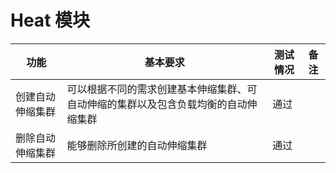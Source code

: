 # Heat 模块

|功能|基本要求|测试情况|备注|
|----|--------|--------|----|
|创建自动伸缩集群|可以根据不同的需求创建基本伸缩集群、可自动伸缩的集群以及包含负载均衡的自动伸缩集群|通过||
|删除自动伸缩集群|能够删除所创建的自动伸缩集群|通过||
